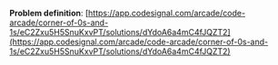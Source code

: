 **Problem definition**: [https://app.codesignal.com/arcade/code-arcade/corner-of-0s-and-1s/eC2Zxu5H5SnuKxvPT/solutions/dYdoA6a4mC4fJQZT2](https://app.codesignal.com/arcade/code-arcade/corner-of-0s-and-1s/eC2Zxu5H5SnuKxvPT/solutions/dYdoA6a4mC4fJQZT2)
